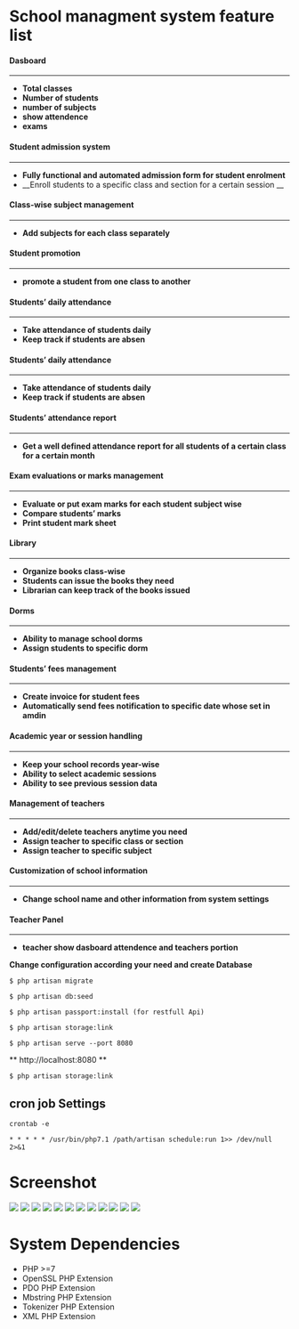 School managment system feature list
====================================

#### Dasboard
--------------
* __Total classes__
* __Number of students__
* __number of subjects__
* __show attendence__
* __exams__

#### Student admission system 
-------------------------------
* __Fully functional and automated admission form for student enrolment__
* __Enroll students to a specific class and section for a certain session __

#### Class-wise subject management  
----------------------------------
* __Add subjects for each class separately__

#### Student promotion 
----------------------
* __promote a student from one class to another__

#### Students’ daily attendance  
--------------------------------
* __Take attendance of students daily__
* __Keep track if students are absen__

#### Students’ daily attendance  
--------------------------------
* __Take attendance of students daily__
* __Keep track if students are absen__

#### Students’ attendance report  
--------------------------------
* __Get a well defined attendance report for all students of a certain class for a certain month__

#### Exam evaluations or marks management   
-----------------------------------------
* __Evaluate or put exam marks for each student subject wise__
* __Compare students’ marks__
* __Print student mark sheet__

#### Library  
------------
* __Organize books class-wise__
* __Students can issue the books they need__
* __Librarian can keep track of the books issued__

#### Dorms  
----------
* __Ability to manage school dorms__
* __Assign students to specific dorm__

#### Students’ fees management   
------------------------------
* __Create invoice for student fees__
* __Automatically send fees notification to specific date whose set in amdin__

#### Academic year or session handling    
---------------------------------------
* __Keep your school records year-wise__
* __Ability to select academic sessions__
* __Ability to see previous session data__

#### Management of teachers     
---------------------------
* __Add/edit/delete teachers anytime you need__
* __Assign teacher to specific class or section__
* __Assign teacher to specific subject__

#### Customization of school information    
----------------------------------------
* __Change school name and other information from system settings__

#### Teacher Panel    
------------------
* __teacher show dasboard attendence and teachers portion__

**Change configuration according your need and create Database**

```
$ php artisan migrate
```
```
$ php artisan db:seed
```
```
$ php artisan passport:install (for restfull Api)
```
```
$ php artisan storage:link
```
```
$ php artisan serve --port 8080
```
**  http://localhost:8080 **
```
$ php artisan storage:link

```
## cron job Settings
```
crontab -e

* * * * * /usr/bin/php7.1 /path/artisan schedule:run 1>> /dev/null 2>&1

```
# Screenshot

<img src="screenshot/1.png" >
<img src="screenshot/2.png" >
<img src="screenshot/3.png" >
<img src="screenshot/4.png" >
<img src="screenshot/5.png" >
<img src="screenshot/6.png" >
<img src="screenshot/7.png" >
<img src="screenshot/8.png" >
<img src="screenshot/9.png" >
<img src="screenshot/10.png" >
<img src="screenshot/11.png" >
<img src="screenshot/12.png" >

System Dependencies
===================
* PHP >=7
* OpenSSL PHP Extension
* PDO PHP Extension
* Mbstring PHP Extension
* Tokenizer PHP Extension
* XML PHP Extension


